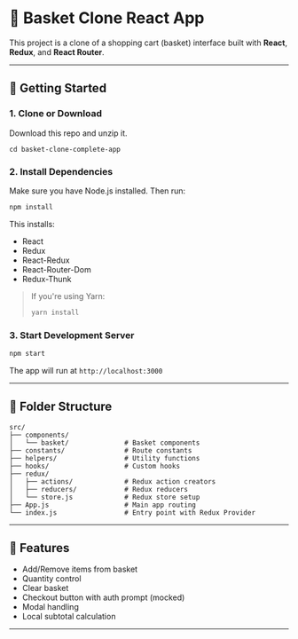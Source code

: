 # 🛒 Basket Clone React App

This project is a clone of a shopping cart (basket) interface built with **React**, **Redux**, and **React Router**.

---

## 🚀 Getting Started

### 1. Clone or Download

Download this repo and unzip it.

```
cd basket-clone-complete-app
```

### 2. Install Dependencies

Make sure you have Node.js installed. Then run:

```bash
npm install
```

This installs:
- React
- Redux
- React-Redux
- React-Router-Dom
- Redux-Thunk

> If you're using Yarn:
> ```bash
> yarn install
> ```

### 3. Start Development Server

```bash
npm start
```

The app will run at `http://localhost:3000`

---

## 📁 Folder Structure

```
src/
├── components/
│   └── basket/              # Basket components
├── constants/               # Route constants
├── helpers/                 # Utility functions
├── hooks/                   # Custom hooks
├── redux/
│   ├── actions/             # Redux action creators
│   ├── reducers/            # Redux reducers
│   └── store.js             # Redux store setup
├── App.js                   # Main app routing
└── index.js                 # Entry point with Redux Provider
```

---

## 🔧 Features

- Add/Remove items from basket
- Quantity control
- Clear basket
- Checkout button with auth prompt (mocked)
- Modal handling
- Local subtotal calculation

---



